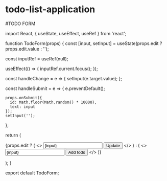 # todo-list-application
 
#TODO FORM

import React, { useState, useEffect, useRef } from 'react';

function TodoForm(props) {
  const [input, setInput] = useState(props.edit ? props.edit.value : '');

  const inputRef = useRef(null);

  useEffect(() => {
    inputRef.current.focus();
  });

  const handleChange = e => {
    setInput(e.target.value);
  };

  const handleSubmit = e => {
    e.preventDefault();

    props.onSubmit({
      id: Math.floor(Math.random() * 10000),
      text: input
    });
    setInput('');
  };

  return (
    <form onSubmit={handleSubmit} className='todo-form'>
      {props.edit ? (
        <>
          <input
            placeholder='Update your item'
            value={input}
            onChange={handleChange}
            name='text'
            ref={inputRef}
            className='todo-input edit'
          />
          <button onClick={handleSubmit} className='todo-button edit'>
            Update
          </button>
        </>
      ) : (
        <>
          <input
            placeholder='Add a todo'
            value={input}
            onChange={handleChange}
            name='text'
            className='todo-input'
            ref={inputRef}
          />
          <button onClick={handleSubmit} className='todo-button'>
            Add todo
          </button>
        </>
      )}
    </form>
  );
}

export default TodoForm;
